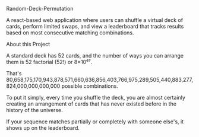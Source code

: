Random-Deck-Permutation

A react-based web application where users can shuffle a virtual deck of cards, perform limited swaps, and view a leaderboard that tracks results based on most consecutive matching combinations.

About this Project

A standard deck has 52 cards, and the number of ways you can arrange them is 52 factorial (52!) or 8×10⁶⁷.

That's 80,658,175,170,943,878,571,660,636,856,403,766,975,289,505,440,883,277,824,000,000,000,000
possible combinations.

To put it simply, every time you shuffle the deck, you are almost certainly creating an arrangement of cards that has never existed before in the history of the universe.

If your sequence matches partially or completely with someone else's, it shows up on the leaderboard.
